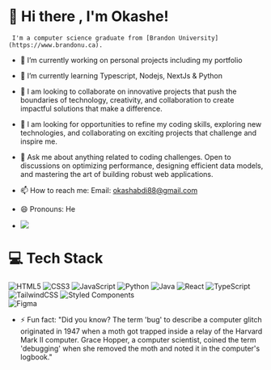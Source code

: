 # 👋 Hi there , I'm Okashe!


     I'm a computer science graduate from [Brandon University](https://www.brandonu.ca).

- 🔭 I’m currently working on personal projects including my portfolio
- 🌱 I’m currently learning Typescript, Nodejs, NextJs & Python
- 👯 I am looking to collaborate on innovative projects that push the boundaries of technology, creativity, and collaboration to create impactful solutions that make a difference.
- 🤔 I am looking for opportunities to refine my coding skills, exploring new technologies, and collaborating on exciting projects that challenge and inspire me.
- 💬 Ask me about anything related to coding challenges. Open to discussions on optimizing performance, designing efficient data models, and mastering the art of building robust web applications.
- 📫 How to reach me: Email: okashabdi88@gmail.com
- 😄 Pronouns: He


- ![](https://github-readme-stats.vercel.app/api?username=Okashe&theme=radical&hide_border=false&include_all_commits=true&count_private=true)<br/>


# 💻 Tech Stack
<!-- Badges from https://github.com/Ileriayo/markdown-badges -->
![HTML5](https://img.shields.io/badge/html5-%23E34F26.svg?style=for-the-badge&logo=html5&logoColor=white)
![CSS3](https://img.shields.io/badge/css3-%231572B6.svg?style=for-the-badge&logo=css3&logoColor=white)
![JavaScript](https://img.shields.io/badge/javascript-%23323330.svg?style=for-the-badge&logo=javascript&logoColor=%23F7DF1E)
![Python](https://img.shields.io/badge/python-3670A0?style=for-the-badge&logo=python&logoColor=ffdd54)
![Java](https://img.shields.io/badge/java-%23ED8B00.svg?style=for-the-badge&logo=openjdk&logoColor=white)
![React](https://img.shields.io/badge/react-%2320232a.svg?style=for-the-badge&logo=react&logoColor=%2361DAFB)
![TypeScript](https://img.shields.io/badge/typescript-%23007ACC.svg?style=for-the-badge&logo=typescript&logoColor=white)
![TailwindCSS](https://img.shields.io/badge/tailwindcss-%2338B2AC.svg?style=for-the-badge&logo=tailwind-css&logoColor=white)
![Styled Components](https://img.shields.io/badge/styled--components-DB7093?style=for-the-badge&logo=styled-components&logoColor=white)<br/>
![Figma](https://img.shields.io/badge/figma-%23F24E1E.svg?style=for-the-badge&logo=figma&logoColor=white)


- ⚡ Fun fact: "Did you know? The term 'bug' to describe a computer glitch originated in 1947 when a moth got trapped inside a relay of the Harvard Mark II computer. Grace Hopper, a computer scientist, coined the term 'debugging' when she removed the moth and noted it in the computer's logbook."


